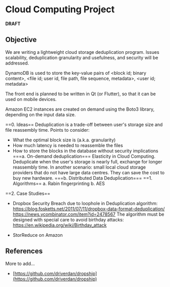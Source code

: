 # Cloud Computing Project
**DRAFT**

<!--## Group members-->

## Objective
We are writing a lightweight cloud storage deduplication program. Issues scalability, deduplication granularity and usefulness, and security will be addressed.

DynamoDB is used to store the key-value pairs of <block id; binary content>, <file id; user id, file path, file sequence, metadata>, <user id; metadata> 

The front end is planned to be written in Qt (or Flutter), so that it can be used on mobile devices.

Amazon EC2 instances are created on demand using the Boto3 library, depending on the input data size.

==0. Ideas==
Deduplication is a trade-off between user's storage size and file reassembly time.
Points to consider:
* What the optimal block size is (a.k.a. granularity)
* How much latency is needed to reassemble the files
* How to store the blocks in the database without security implications
===a. On-demand deduplication===
Elasticity in Cloud Computing. Deduplicate when the user's storage is nearly full, exchange for longer reassembly time. In another scenario: small local cloud storage providers that do not have large data centres. They can save the cost to buy new hardware.
===b. Distributed Data Deduplication===
==1. Algorithms==
a. Rabin fingerprinting
b. AES

==2. Case Studies==
* Dropbox Security Breach due to loophole in Deduplication algorithm:
https://blog.fosketts.net/2011/07/11/dropbox-data-format-deduplication/
https://news.ycombinator.com/item?id=2478567
The algorithm must be designed with special care to avoid birthday attacks:
https://en.wikipedia.org/wiki/Birthday_attack

* StorReduce on Amazon

## References
More to add...
* [https://github.com/driverdan/dropship](https://github.com/driverdan/dropship)

<!-- Grid computing: needs to stop other instances once the solution is found. -->
